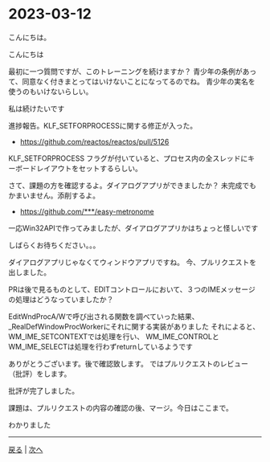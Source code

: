 # 2023-03-12

こんにちは。

こんにちは

最初に一つ質問ですが、このトレーニングを続けますか？
青少年の条例があって、同意なく付きまとってはいけないことになってるのでね。
青少年の実名を使うのもいけないらしい。

私は続けたいです

進捗報告。KLF_SETFORPROCESSに関する修正が入った。

- https://github.com/reactos/reactos/pull/5126

KLF_SETFORPROCESS フラグが付いていると、プロセス内の全スレッドにキーボードレイアウトをセットするらしい。

さて、課題の方を確認するよ。ダイアログアプリができましたか？
未完成でもかまいません。添削するよ。

- https://github.com/***/easy-metronome

一応Win32APIで作ってみましたが、ダイアログアプリかはちょっと怪しいです

しばらくお待ちください。。。

ダイアログアプリじゃなくてウィンドウアプリですね。
今、プルリクエストを出しました。

PRは後で見るものとして、EDITコントロールにおいて、３つのIMEメッセージの処理はどうなっていましたか？

EditWndProcA/Wで呼び出される関数を調べていった結果、_RealDefWindowProcWorkerにそれに関する実装がありました
それによると、WM_IME_SETCONTEXTでは処理を行い、
WM_IME_CONTROLとWM_IME_SELECTは処理を行わずreturnしているようです

ありがとうございます。後で確認致します。
ではプルリクエストのレビュー（批評）をします。

批評が完了しました。

課題は、プルリクエストの内容の確認の後、マージ。今日はここまで。

わかりました

---

[戻る](2023-03-05.md) | [次へ](2023-03-19.md)
